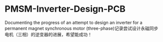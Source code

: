 # PMSM-Inverter-Design-PCB
Documenting the progress of an attempt to design an inverter for a permanent magnet synchronous motor (three-phase)记录尝试设计永磁同步电机（三相）的逆变器的进展，希望能成功！
